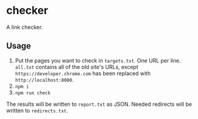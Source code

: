 # checker

A link checker.

## Usage

1. Put the pages you want to check in `targets.txt`. One URL per line.
   `all.txt` contains all of the old site's URLs, except 
   `https://developer.chrome.com` has been replaced with `http://localhost:8080`.
1. `npm i`
1. `npm run check`

The results will be written to `report.txt` as JSON.
Needed redirects will be written to `redirects.txt`.